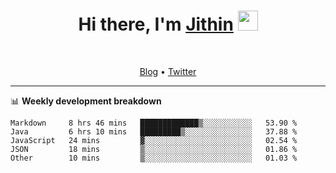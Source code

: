 <h1 align="center">Hi there, I'm <a href="https://jithset.github.io/" target="_blank">Jithin</a> <img
src="https://github.com/blackcater/blackcater/raw/main/images/Hi.gif" height="32" /></h1>

<br />

<p align="center">
  <a href="https://jithset.github.io">Blog</a> •
  <a href="https://twitter.com/jithset">Twitter</a>
</p>

---

📊 **Weekly development breakdown**

<!--START_SECTION:waka-->

```text
Markdown     8 hrs 46 mins   █████████████▒░░░░░░░░░░░   53.90 %
Java         6 hrs 10 mins   █████████▒░░░░░░░░░░░░░░░   37.88 %
JavaScript   24 mins         ▓░░░░░░░░░░░░░░░░░░░░░░░░   02.54 %
JSON         18 mins         ▒░░░░░░░░░░░░░░░░░░░░░░░░   01.86 %
Other        10 mins         ▒░░░░░░░░░░░░░░░░░░░░░░░░   01.03 %
```

<!--END_SECTION:waka-->

